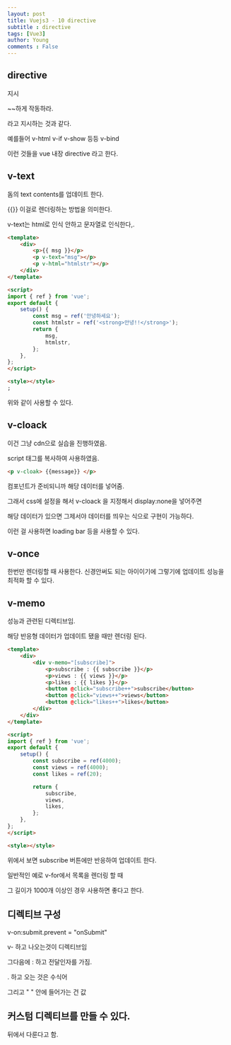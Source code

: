 ```yaml
---
layout: post
title: Vuejs3 - 10 directive
subtitle : directive
tags: [Vue3]
author: Young
comments : False
---
```


## directive

지시

~~하게 작동하라.


라고 지시하는 것과 같다.

예를들어
v-html
v-if
v-show 등등
v-bind

이런 것들을 vue 내장 directive 라고 한다.


## v-text

돔의 text contents를 업데이트 한다.

\{\{\}\} 이걸로 렌더링하는 방법을 의미한다.

v-text는 html로 인식 안하고 문자열로 인식한다,.


```html
<template>
	<div>
		<p>{{ msg }}</p>
		<p v-text="msg"></p>
		<p v-html="htmlstr"></p>
	</div>
</template>

<script>
import { ref } from 'vue';
export default {
	setup() {
		const msg = ref('안녕하세요');
		const htmlstr = ref('<strong>안녕!!</strong>');
		return {
			msg,
			htmlstr,
		};
	},
};
</script>

<style></style>
;

```

위와 같이 사용할 수 있다.



## v-cloack 

이건 그냥 cdn으로 실습을 진행하였음.

script 태그를 복사하여 사용하였음.

```html
<p v-cloak> {{message}} </p>
```

컴포넌트가 준비되니까 해당 데이터를 넣어줌.

그래서 css에 설정을 해서
v-cloack 을 지정해서 display:none을 넣어주면

해당 데이터가 있으면 그제서야 데이터를 띄우는 식으로 구현이 가능하다.

이런 걸 사용하면 loading bar 등을 사용할 수 있다.

## v-once 

한번만 렌더링할 때 사용한다.
신경안써도 되는 아이이기에
그렇기에 업데이트 성능을 최적화 할 수 있다.

## v-memo

성능과 관련된 디렉티브임.

해당 반응형 데이터가 업데이트 됐을 때만 렌더링 된다.

```html
<template>
	<div>
		<div v-memo="[subscribe]">
			<p>subscribe : {{ subscribe }}</p>
			<p>views : {{ views }}</p>
			<p>likes : {{ likes }}</p>
			<button @click="subscribe++">subscribe</button>
			<button @click="views++">views</button>
			<button @click="likes++">likes</button>
		</div>
	</div>
</template>

<script>
import { ref } from 'vue';
export default {
	setup() {
		const subscribe = ref(4000);
		const views = ref(4000);
		const likes = ref(20);

		return {
			subscribe,
			views,
			likes,
		};
	},
};
</script>

<style></style>

```
위에서 보면 subscribe 버튼에만 반응하여 업데이트 한다.

일반적인 예로
v-for에서 목록을 렌더링 할 때

그 길이가 1000개 이상인 경우 사용하면 좋다고 한다.

## 디렉티브 구성

v-on:submit.prevent = "onSubmit"

v- 하고 나오는것이 디렉티브임

그다음에 : 하고 전달인자를 가짐.

. 하고 오는 것은 수식어

그리고 " " 안에 들어가는 건 값


## 커스텀 디렉티브를 만들 수 있다.

뒤에서 다룬다고 함.


